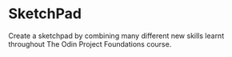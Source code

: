 # SketchPad

Create a sketchpad by combining many different new skills learnt throughout The Odin Project Foundations course.